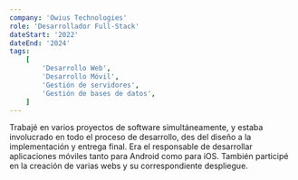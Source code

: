 ```yaml
---
company: 'Owius Technologies'
role: 'Desarrollador Full-Stack'
dateStart: '2022'
dateEnd: '2024'
tags:
    [
        'Desarrollo Web',
        'Desarrollo Móvil',
        'Gestión de servidores',
        'Gestión de bases de datos',
    ]
---
```


Trabajé en varios proyectos de software simultáneamente, y estaba involucrado en todo
el proceso de desarrollo, des del diseño a la implementación y entrega final. Era el
responsable de desarrollar aplicaciones móviles tanto para Android como para iOS.
También participé en la creación de varias webs y su correspondiente despliegue.
